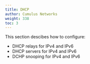```yaml
---
title: DHCP
author: Cumulus Networks
weight: 338
toc: 3
---
```

This section descibes how to configure:
- DHCP relays for IPv4 and IPv6
- DHCP servers for IPv4 and IPv6
- DCHP snooping for IPv4 and IPv6
